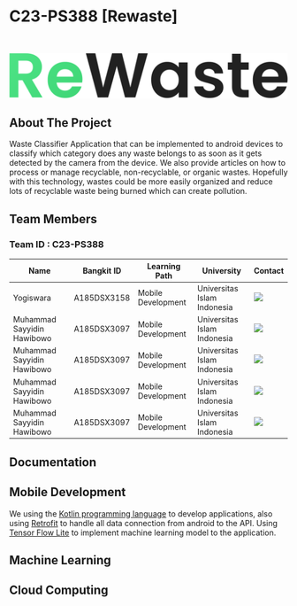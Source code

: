 # C23-PS388 [Rewaste]
<br>
<p align="center">
  <img src="https://raw.githubusercontent.com/elokwashi/Rewaste-Capstone/7acbcb4958246015948b1abaa26c3357aebfbf5b/ReWaste.png" >
</p>

## About The Project
Waste Classifier Application that can be implemented to android devices  to classify which category does any waste belongs to as soon as it gets detected by the camera from the device. We also provide articles on how to process or manage recyclable, non-recyclable, or organic wastes. Hopefully with this technology, wastes could be more easily organized and reduce lots of recyclable waste being burned which can create pollution.

## Team Members

### Team ID : C23-PS388

| Name                           | Bangkit ID  | Learning Path      | University                          | Contact                                                                                                                                                                                       |
| ------------------------------ | ----------- | ------------------ |  ---------------------------------- |-----------------------------------------------------------------------------------------------------------------------------------------------------------------------------------------------|
| Yogiswara                      | A185DSX3158 | Mobile Development | Universitas Islam Indonesia         | <a href="https://www.linkedin.com/in/yogi-swara/"><img src="https://img.shields.io/badge/LinkedIn-0077B5?style=for-the-badge&logo=linkedin&logoColor=white" /></a>                            |
| Muhammad Sayyidin Hawibowo     | A185DSX3097 | Mobile Development | Universitas Islam Indonesia         | <a href="https://www.linkedin.com/in/msayyidinh/"><img src="https://img.shields.io/badge/LinkedIn-0077B5?style=for-the-badge&logo=linkedin&logoColor=white" /></a>                            |
| Muhammad Sayyidin Hawibowo     | A185DSX3097 | Mobile Development | Universitas Islam Indonesia         | <a href="https://www.linkedin.com/in/msayyidinh/"><img src="https://img.shields.io/badge/LinkedIn-0077B5?style=for-the-badge&logo=linkedin&logoColor=white" /></a>                            |
| Muhammad Sayyidin Hawibowo     | A185DSX3097 | Mobile Development | Universitas Islam Indonesia         | <a href="https://www.linkedin.com/in/msayyidinh/"><img src="https://img.shields.io/badge/LinkedIn-0077B5?style=for-the-badge&logo=linkedin&logoColor=white" /></a>                            |
| Muhammad Sayyidin Hawibowo     | A185DSX3097 | Mobile Development | Universitas Islam Indonesia         | <a href="https://www.linkedin.com/in/msayyidinh/"><img src="https://img.shields.io/badge/LinkedIn-0077B5?style=for-the-badge&logo=linkedin&logoColor=white" /></a>                            |

## Documentation
## Mobile Development
We using the [Kotlin programming language](https://kotlinlang.org/) to develop applications, also using [Retrofit](https://square.github.io/retrofit/) to handle all data connection from android to the API. Using [Tensor Flow Lite](https://www.tensorflow.org/lite) to implement machine learning model to the application.
## Machine Learning

## Cloud Computing
